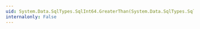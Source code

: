 ```yaml
---
uid: System.Data.SqlTypes.SqlInt64.GreaterThan(System.Data.SqlTypes.SqlInt64,System.Data.SqlTypes.SqlInt64)
internalonly: False
---
```

